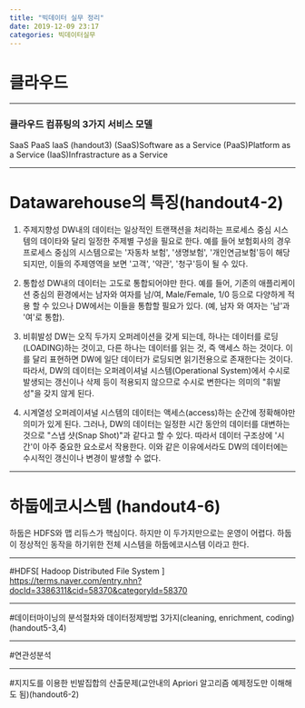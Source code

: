 ```yaml
---
title: "빅데이터 실무 정리"
date: 2019-12-09 23:17
categories: 빅데이터실무
---
```


# 클라우드
***
### 클라우드 컴퓨팅의 3가지 서비스 모델
SaaS PaaS IaaS (handout3)
(SaaS)Software as a Service
(PaaS)Platform as a Service
(IaaS)Infrastracture as a Service
***
# Datawarehouse의 특징(handout4-2)

1. 주제지향성
DW내의 데이터는 일상적인 트랜잭션을 처리하는 프로세스 중심 시스템의 데이타와 달리 일정한 주제별 구성을 필요로 한다.
예를 들어 보험회사의 경우 프로세스 중심의 시스템으로는 '자동차 보험', '생명보험', '개인연금보험'등이 해당 되지만,
이들의 주제영역을 보면 '고객', '약관', '청구'등이 될 수 있다.

2. 통합성
DW내의 데이터는 고도로 통합되어야만 한다.
예를 들어, 기존의 애플리케이션 중심의 환경에서는 남자와 여자를 남/여, Male/Female, 1/0 등으로
다양하게 적용 할 수 있으나 DW에서는 이들을 통합할 필요가 있다. (예, 남자 와 여자는 '남'과 '여'로 통합).

3. 비휘발성
DW는 오직 두가지 오퍼레이션을 갖게 되는데, 하나는 데이터를 로딩(LOADING)하는 것이고,
다른 하나는 데이터를 읽는 것, 즉 액세스 하는 것이다.
이를 달리 표현하면 DW에 일단 데이터가 로딩되면 읽기전용으로 존재한다는 것이다.
따라서, DW의 데이터는 오퍼레이셔널 시스템(Operational System)에서 수시로 발생되는 갱신이나 삭제 등이 적용되지 않으므로
수시로 변한다는 의미의 "휘발성"을 갖지 않게 된다.

4. 시계열성
오퍼레이셔널 시스템의 데이터는 액세스(access)하는 순간에 정확해야만 의미가 있게 된다.
그러나, DW의 데이터는 일정한 시간 동안의 데이터를 대변하는 것으로 "스냅 샷(Snap Shot)"과 같다고 할 수 있다.
따라서 데이터 구조상에 '시간'이 아주 중요한 요소로서 작용한다.
이와 같은 이유에서라도 DW의 데이터에는 수시적인 갱신이나 변경이 발생할 수 없다.

***
# 하둡에코시스템 (handout4-6)
하둡은 HDFS와 맵 리듀스가 핵심이다.
하지만 이 두가지만으로는 운영이 어렵다.
하둡이 정상적인 동작을 하기위한 전체 시스템을 하둡에코시스템 이라고 한다.
***
#HDFS[ Hadoop Distributed File System ]
https://terms.naver.com/entry.nhn?docId=3386311&cid=58370&categoryId=58370
***
#데이터마이닝의 분석절차와 데이터정제방법 3가지(cleaning, enrichment, coding)(handout5-3,4)
***

#연관성분석

***
#지지도를 이용한 빈발집합의 산출문제(교안내의 Apriori 알고리즘 예제정도만 이해해도 됨)(handout6-2)
